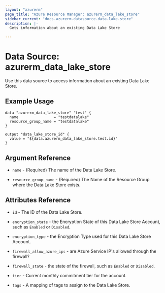 ```yaml
---
layout: "azurerm"
page_title: "Azure Resource Manager: azurerm_data_lake_store"
sidebar_current: "docs-azurerm-datasource-data-lake-store"
description: |-
  Gets information about an existing Data Lake Store

---
```


# Data Source: azurerm_data_lake_store

Use this data source to access information about an existing Data Lake Store.

## Example Usage

```hcl
data "azurerm_data_lake_store" "test" {
  name                = "testdatalake"
  resource_group_name = "testdatalake"
}

output "data_lake_store_id" {
  value = "${data.azurerm_data_lake_store.test.id}"
}
```

## Argument Reference

* `name` - (Required) The name of the Data Lake Store.

* `resource_group_name` - (Required) The Name of the Resource Group where the Data Lake Store exists.

## Attributes Reference

* `id` - The ID of the Data Lake Store.

* `encryption_state` - the Encryption State of this Data Lake Store Account, such as `Enabled` or `Disabled`.

* `encryption_type` - the Encryption Type used for this Data Lake Store Account.

* `firewall_allow_azure_ips` - are Azure Service IP's allowed through the firewall?

* `firewall_state` - the state of the firewall, such as `Enabled` or `Disabled`.

* `tier` - Current monthly commitment tier for the account.

* `tags` - A mapping of tags to assign to the Data Lake Store.
